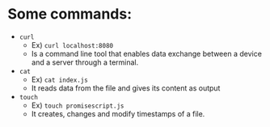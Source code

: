 # Some commands:
- `curl`
	- Ex) `curl localhost:8080`
	- Is a command line tool that enables data exchange between a device and a server through a terminal.
- `cat`
	- Ex) `cat index.js`
	- It reads data from the file and gives its content as output
- `touch`
	- Ex) `touch promisescript.js`
	- It creates, changes and modify timestamps of a file.
